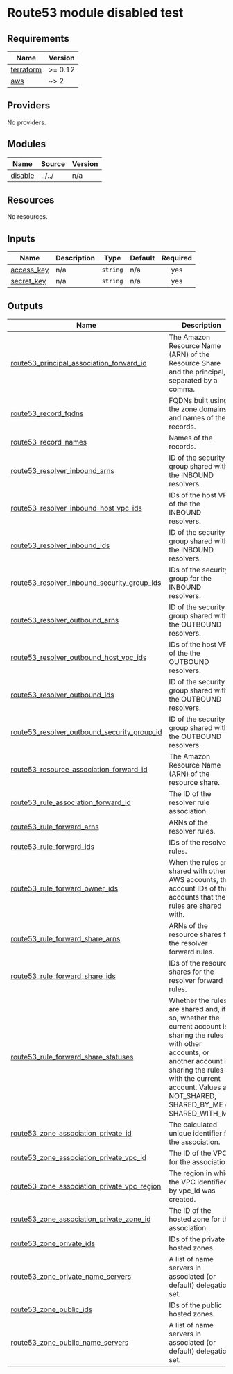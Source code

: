 # Route53 module disabled test

<!-- BEGINNING OF PRE-COMMIT-TERRAFORM DOCS HOOK -->
## Requirements

| Name | Version |
|------|---------|
| <a name="requirement_terraform"></a> [terraform](#requirement\_terraform) | >= 0.12 |
| <a name="requirement_aws"></a> [aws](#requirement\_aws) | ~> 2 |

## Providers

No providers.

## Modules

| Name | Source | Version |
|------|--------|---------|
| <a name="module_disable"></a> [disable](#module\_disable) | ../../ | n/a |

## Resources

No resources.

## Inputs

| Name | Description | Type | Default | Required |
|------|-------------|------|---------|:--------:|
| <a name="input_access_key"></a> [access\_key](#input\_access\_key) | n/a | `string` | n/a | yes |
| <a name="input_secret_key"></a> [secret\_key](#input\_secret\_key) | n/a | `string` | n/a | yes |

## Outputs

| Name | Description |
|------|-------------|
| <a name="output_route53_principal_association_forward_id"></a> [route53\_principal\_association\_forward\_id](#output\_route53\_principal\_association\_forward\_id) | The Amazon Resource Name (ARN) of the Resource Share and the principal, separated by a comma. |
| <a name="output_route53_record_fqdns"></a> [route53\_record\_fqdns](#output\_route53\_record\_fqdns) | FQDNs built using the zone domains and names of the records. |
| <a name="output_route53_record_names"></a> [route53\_record\_names](#output\_route53\_record\_names) | Names of the records. |
| <a name="output_route53_resolver_inbound_arns"></a> [route53\_resolver\_inbound\_arns](#output\_route53\_resolver\_inbound\_arns) | ID of the security group shared with the INBOUND resolvers. |
| <a name="output_route53_resolver_inbound_host_vpc_ids"></a> [route53\_resolver\_inbound\_host\_vpc\_ids](#output\_route53\_resolver\_inbound\_host\_vpc\_ids) | IDs of the host VPC of the the INBOUND resolvers. |
| <a name="output_route53_resolver_inbound_ids"></a> [route53\_resolver\_inbound\_ids](#output\_route53\_resolver\_inbound\_ids) | ID of the security group shared with the INBOUND resolvers. |
| <a name="output_route53_resolver_inbound_security_group_ids"></a> [route53\_resolver\_inbound\_security\_group\_ids](#output\_route53\_resolver\_inbound\_security\_group\_ids) | IDs of the security group for the INBOUND resolvers. |
| <a name="output_route53_resolver_outbound_arns"></a> [route53\_resolver\_outbound\_arns](#output\_route53\_resolver\_outbound\_arns) | ID of the security group shared with the OUTBOUND resolvers. |
| <a name="output_route53_resolver_outbound_host_vpc_ids"></a> [route53\_resolver\_outbound\_host\_vpc\_ids](#output\_route53\_resolver\_outbound\_host\_vpc\_ids) | IDs of the host VPC of the the OUTBOUND resolvers. |
| <a name="output_route53_resolver_outbound_ids"></a> [route53\_resolver\_outbound\_ids](#output\_route53\_resolver\_outbound\_ids) | ID of the security group shared with the OUTBOUND resolvers. |
| <a name="output_route53_resolver_outbound_security_group_id"></a> [route53\_resolver\_outbound\_security\_group\_id](#output\_route53\_resolver\_outbound\_security\_group\_id) | ID of the security group shared with the OUTBOUND resolvers. |
| <a name="output_route53_resource_association_forward_id"></a> [route53\_resource\_association\_forward\_id](#output\_route53\_resource\_association\_forward\_id) | The Amazon Resource Name (ARN) of the resource share. |
| <a name="output_route53_rule_association_forward_id"></a> [route53\_rule\_association\_forward\_id](#output\_route53\_rule\_association\_forward\_id) | The ID of the resolver rule association. |
| <a name="output_route53_rule_forward_arns"></a> [route53\_rule\_forward\_arns](#output\_route53\_rule\_forward\_arns) | ARNs of the resolver rules. |
| <a name="output_route53_rule_forward_ids"></a> [route53\_rule\_forward\_ids](#output\_route53\_rule\_forward\_ids) | IDs of the resolver rules. |
| <a name="output_route53_rule_forward_owner_ids"></a> [route53\_rule\_forward\_owner\_ids](#output\_route53\_rule\_forward\_owner\_ids) | When the rules are shared with other AWS accounts, the account IDs of the accounts that the rules are shared with. |
| <a name="output_route53_rule_forward_share_arns"></a> [route53\_rule\_forward\_share\_arns](#output\_route53\_rule\_forward\_share\_arns) | ARNs of the resource shares for the resolver forward rules. |
| <a name="output_route53_rule_forward_share_ids"></a> [route53\_rule\_forward\_share\_ids](#output\_route53\_rule\_forward\_share\_ids) | IDs of the resource shares for the resolver forward rules. |
| <a name="output_route53_rule_forward_share_statuses"></a> [route53\_rule\_forward\_share\_statuses](#output\_route53\_rule\_forward\_share\_statuses) | Whether the rules are shared and, if so, whether the current account is sharing the rules with other accounts, or another account is sharing the rules with the current account. Values are NOT\_SHARED, SHARED\_BY\_ME or SHARED\_WITH\_ME. |
| <a name="output_route53_zone_association_private_id"></a> [route53\_zone\_association\_private\_id](#output\_route53\_zone\_association\_private\_id) | The calculated unique identifier for the association. |
| <a name="output_route53_zone_association_private_vpc_id"></a> [route53\_zone\_association\_private\_vpc\_id](#output\_route53\_zone\_association\_private\_vpc\_id) | The ID of the VPC for the association. |
| <a name="output_route53_zone_association_private_vpc_region"></a> [route53\_zone\_association\_private\_vpc\_region](#output\_route53\_zone\_association\_private\_vpc\_region) | The region in which the VPC identified by vpc\_id was created. |
| <a name="output_route53_zone_association_private_zone_id"></a> [route53\_zone\_association\_private\_zone\_id](#output\_route53\_zone\_association\_private\_zone\_id) | The ID of the hosted zone for the association. |
| <a name="output_route53_zone_private_ids"></a> [route53\_zone\_private\_ids](#output\_route53\_zone\_private\_ids) | IDs of the private hosted zones. |
| <a name="output_route53_zone_private_name_servers"></a> [route53\_zone\_private\_name\_servers](#output\_route53\_zone\_private\_name\_servers) | A list of name servers in associated (or default) delegation set. |
| <a name="output_route53_zone_public_ids"></a> [route53\_zone\_public\_ids](#output\_route53\_zone\_public\_ids) | IDs of the public hosted zones. |
| <a name="output_route53_zone_public_name_servers"></a> [route53\_zone\_public\_name\_servers](#output\_route53\_zone\_public\_name\_servers) | A list of name servers in associated (or default) delegation set. |
<!-- END OF PRE-COMMIT-TERRAFORM DOCS HOOK -->
